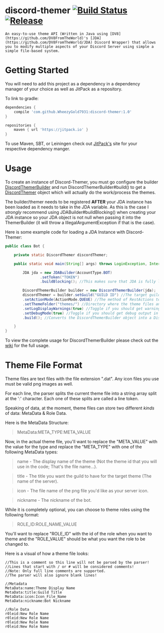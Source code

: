 # discord-themer [![Build Status](https://travis-ci.org/WheezyGold7931/discord-themer.svg?branch=master)](https://travis-ci.org/WheezyGold7931/discord-themer) [![Release](https://jitpack.io/v/WheezyGold7931/discord-themer.svg)](https://jitpack.io/#WheezyGold7931/discord-themer) 
    An easy-to-use theme API (Written in Java using [DV8](https://github.com/DV8FromTheWorld)'s [JDA](https://github.com/DV8FromTheWorld/JDA) Discord Wrapper) that allows you to modify multiple aspects of your Discord Server using simple a simple file-based system.

# Getting Started
You will need to add this project as a dependency in a dependency manager of your choice as well as JitPack as a repository.

To link to gradle:
```groovy
dependencies {
    compile 'com.github.WheezyGold7931:discord-themer:1.0'
}

repositories {
    maven { url 'https://jitpack.io' }
}
```
To use Maven, SBT, or Leiningen check out [JitPack's](https://jitpack.io/#WheezyGold7931/discord-themer) site for your respective dependency manger.

# Usage
To create an instance of Discord-Themer, you must go configure the builder [DiscordThemerBuilder](https://github.com/WheezyGold7931/discord-themer/blob/master/src/main/java/io/github/wheezygold7931/discordthemer/DiscordThemerBuilder.java) and run DiscordThemerBuilder#build() to get a [DiscordThemer](https://github.com/WheezyGold7931/discord-themer/blob/master/src/main/java/io/github/wheezygold7931/discordthemer/DiscordThemer.java) object which will actually do the work/process the themes.

The builder/themer needs to be registered **AFTER** your JDA instance has been loaded as it needs to take in the JDA variable. As this is the case I *strongly* recommend using JDABuilder#buildBlocking() when creating your JDA instance so your JDA object is not null when passing it into the ThemerBuilder (it will throw a IllegalArgumentException if that is the case).

Here is some example code for loading a JDA Instance with Discord-Themer:
```java
public class Bot {

    private static DiscordThemer discordThemer;

    public static void main(String[] args) throws LoginException, InterruptedException {

        JDA jda = new JDABuilder(AccountType.BOT)
                .setToken("TOKEN")
                .buildBlocking(); //This makes sure that JDA is fully loaded before we pass it over to discord-themer

        DiscordThemerBuilder builder = new DiscordThemerBuilder(jda);
        discordThemer = builder.setGuild("GUILD ID") //The target guild you want to theme
        .setActionMode(ActionMode.QUEUE) //The method of RestActions to be used (QUEUE and BLOCKING are options)
        .setThemeFolder("themes/") //Directory where the theme files and icons will be stored
        .setLogDisplayWarnings(true) //Toggle if you should get warnings in your console
        .setDebugMode(true) //Toggle if you should get debug output in your console
        .build(); //Converts the DiscordThemerBuilder object into a DiscordThemer object

    }
}
```
To view the complete usage for DiscordThemerBuilder please check out the [wiki](https://github.com/WheezyGold7931/discord-themer/wiki) for the full usage.

# Theme File Format
Theme files are text files with the file extension ".dat". Any icon files you use must be valid png images as well.

For each line, the parser splits the current theme file into a string array split at the ':' character. Each one of these splits are called a line token.

Speaking of data, at the moment, theme files can store two different *kinds* of data: MetaData & Role Data.

Here is the MetaData Structure:

> MetaData:META_TYPE:META_VALUE

Now, in the actual theme file, you'll want to replace the "META_VALUE" with the value for the type and replace the "META_TYPE" with one of the following MetaData types:

> name - The display name of the theme (Not the theme id that you will use in the code; That's the file name...).

> title - The title you want the guild to have for the target theme (The name of the server).

> icon - The file name of the png file you'd like as your server icon.

> nickname - The nickname of the bot.

While it is completely optional, you can choose to theme roles using the following format:

> ROLE_ID:ROLE_NAME_VALUE

You'll want to replace "ROLE_ID" with the id of the role when you want to theme and the "ROLE_VALUE" should be what you want the role to be changed to.

Here is a visual of how a theme file looks:
```
//This is a comment so this line will not be parsed by the parser!
//Lines that start with / or # will be considered comments!
//Note: Only full line comments are supported.
//The parser will also ignore blank lines!

//Metadata
MetaData:name:Theme Display Name
MetaData:title:Guild Title
MetaData:icon:Icon_File_Name
MetaData:nickname:Bot Nickname

//Role Data
r0leid:New Role Name
r0leid:New Role Name
r0leid:New Role Name
r0leid:New Role Name
```